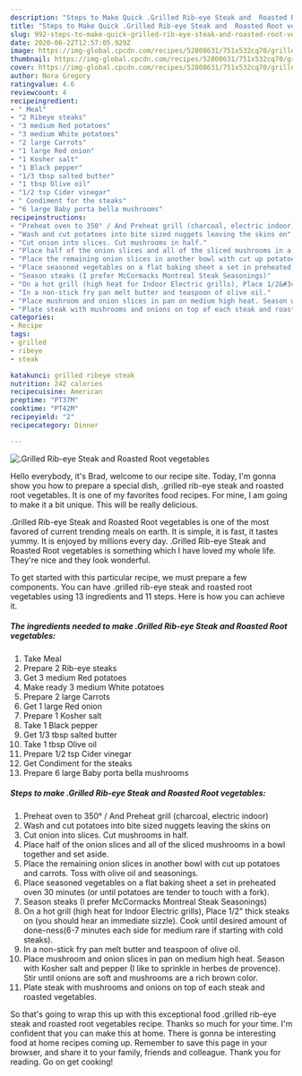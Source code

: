 ```yaml
---
description: "Steps to Make Quick .Grilled Rib-eye Steak and  Roasted Root vegetables"
title: "Steps to Make Quick .Grilled Rib-eye Steak and  Roasted Root vegetables"
slug: 992-steps-to-make-quick-grilled-rib-eye-steak-and-roasted-root-vegetables
date: 2020-06-22T12:57:05.929Z
image: https://img-global.cpcdn.com/recipes/52808631/751x532cq70/grilled-rib-eye-steak-and-roasted-root-vegetables-recipe-main-photo.jpg
thumbnail: https://img-global.cpcdn.com/recipes/52808631/751x532cq70/grilled-rib-eye-steak-and-roasted-root-vegetables-recipe-main-photo.jpg
cover: https://img-global.cpcdn.com/recipes/52808631/751x532cq70/grilled-rib-eye-steak-and-roasted-root-vegetables-recipe-main-photo.jpg
author: Nora Gregory
ratingvalue: 4.6
reviewcount: 4
recipeingredient:
- " Meal"
- "2 Ribeye steaks"
- "3 medium Red potatoes"
- "3 medium White potatoes"
- "2 large Carrots"
- "1 large Red onion"
- "1 Kosher salt"
- "1 Black pepper"
- "1/3 tbsp salted butter"
- "1 tbsp Olive oil"
- "1/2 tsp Cider vinegar"
- " Condiment for the steaks"
- "6 large Baby porta bella mushrooms"
recipeinstructions:
- "Preheat oven to 350° / And Preheat grill (charcoal, electric indoor)"
- "Wash and cut potatoes into bite sized nuggets leaving the skins on"
- "Cut onion into slices. Cut mushrooms in half."
- "Place half of the onion slices and all of the sliced mushrooms in a bowl together and set aside."
- "Place the remaining onion slices in another bowl with cut up potatoes and carrots. Toss with olive oil and seasonings."
- "Place seasoned vegetables on a flat baking sheet a set in preheated oven 30 minutes (or until potatoes are tender to touch with a fork)."
- "Season steaks (I prefer McCormacks Montreal Steak Seasonings)"
- "On a hot grill (high heat for Indoor Electric grills), Place 1/2&#34; thick steaks on (you should hear an immediate sizzle). Cook until desired amount of done-ness(6-7 minutes each side for medium rare if starting with cold steaks)."
- "In a non-stick fry pan melt butter and teaspoon of olive oil."
- "Place mushroom and onion slices in pan on medium high heat. Season with Kosher salt and pepper (I like to sprinkle in herbes de provence). Stir until onions are soft and mushrooms are a rich brown color."
- "Plate steak with mushrooms and onions on top of each steak and roasted vegetables."
categories:
- Recipe
tags:
- grilled
- ribeye
- steak

katakunci: grilled ribeye steak 
nutrition: 242 calories
recipecuisine: American
preptime: "PT37M"
cooktime: "PT42M"
recipeyield: "2"
recipecategory: Dinner

---
```



![.Grilled Rib-eye Steak and  Roasted Root vegetables](https://img-global.cpcdn.com/recipes/52808631/751x532cq70/grilled-rib-eye-steak-and-roasted-root-vegetables-recipe-main-photo.jpg)

Hello everybody, it's Brad, welcome to our recipe site. Today, I'm gonna show you how to prepare a special dish, .grilled rib-eye steak and  roasted root vegetables. It is one of my favorites food recipes. For mine, I am going to make it a bit unique. This will be really delicious.

.Grilled Rib-eye Steak and  Roasted Root vegetables is one of the most favored of current trending meals on earth. It is simple, it is fast, it tastes yummy. It is enjoyed by millions every day. .Grilled Rib-eye Steak and  Roasted Root vegetables is something which I have loved my whole life. They're nice and they look wonderful.




To get started with this particular recipe, we must prepare a few components. You can have .grilled rib-eye steak and  roasted root vegetables using 13 ingredients and 11 steps. Here is how you can achieve it.

<!--inarticleads1-->

##### The ingredients needed to make .Grilled Rib-eye Steak and  Roasted Root vegetables:

1. Take  Meal
1. Prepare 2 Rib-eye steaks
1. Get 3 medium Red potatoes
1. Make ready 3 medium White potatoes
1. Prepare 2 large Carrots
1. Get 1 large Red onion
1. Prepare 1 Kosher salt
1. Take 1 Black pepper
1. Get 1/3 tbsp salted butter
1. Take 1 tbsp Olive oil
1. Prepare 1/2 tsp Cider vinegar
1. Get  Condiment for the steaks
1. Prepare 6 large Baby porta bella mushrooms




<!--inarticleads2-->

##### Steps to make .Grilled Rib-eye Steak and  Roasted Root vegetables:

1. Preheat oven to 350° / And Preheat grill (charcoal, electric indoor)
1. Wash and cut potatoes into bite sized nuggets leaving the skins on
1. Cut onion into slices. Cut mushrooms in half.
1. Place half of the onion slices and all of the sliced mushrooms in a bowl together and set aside.
1. Place the remaining onion slices in another bowl with cut up potatoes and carrots. Toss with olive oil and seasonings.
1. Place seasoned vegetables on a flat baking sheet a set in preheated oven 30 minutes (or until potatoes are tender to touch with a fork).
1. Season steaks (I prefer McCormacks Montreal Steak Seasonings)
1. On a hot grill (high heat for Indoor Electric grills), Place 1/2&#34; thick steaks on (you should hear an immediate sizzle). Cook until desired amount of done-ness(6-7 minutes each side for medium rare if starting with cold steaks).
1. In a non-stick fry pan melt butter and teaspoon of olive oil.
1. Place mushroom and onion slices in pan on medium high heat. Season with Kosher salt and pepper (I like to sprinkle in herbes de provence). Stir until onions are soft and mushrooms are a rich brown color.
1. Plate steak with mushrooms and onions on top of each steak and roasted vegetables.




So that's going to wrap this up with this exceptional food .grilled rib-eye steak and  roasted root vegetables recipe. Thanks so much for your time. I'm confident that you can make this at home. There is gonna be interesting food at home recipes coming up. Remember to save this page in your browser, and share it to your family, friends and colleague. Thank you for reading. Go on get cooking!
